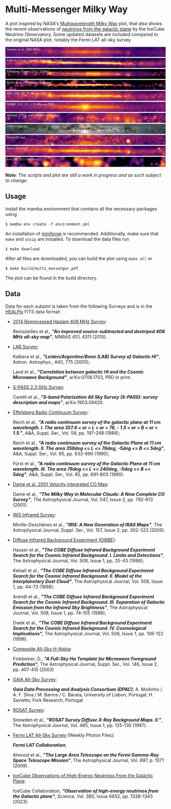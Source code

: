 # Multi-Messenger Milky Way

A plot inspired by NASA's [Multiwavelength Milky Way](https://asd.gsfc.nasa.gov/archive/mwmw/mmw_sci.html) plot,
that also shows the recent observations of [neutrinos from the galactic plane](https://icecube.wisc.edu/news/press-releases/2023/06/our-galaxy-seen-through-a-new-lens-neutrinos-detected-by-icecube/) by the IceCube Neutrino Observatory. Some updated datasets are included compared to the original NASA plot, notably the Fermi LAT all-sky survey.

![The Milky Way as observed via different messengers/bands.](./multi_messenger.png "Multi-Messenger Milky Way")

**Note**: *The scripts and plot are still a work in progress and as such subject to change.*


## Usage

Install the mamba environment that contains all the necessary packages using
```
$ mamba env create -f environment.yml
```
An installation of [miniforge](https://github.com/conda-forge/miniforge) is recommended. Additionally, make sure that `make` and `unzip` are installed.
To download the data files run
```
$ make download
```
After all files are downloaded, you can build the plot using `make all` or
```
$ make build/multi_messenger.pdf
```
The plot can be found in the build directory.


## Data

Data for each subplot is taken from the following Surveys and is in the [HEALPix](https://healpix.sourceforge.io/) FITS data format:
- [2014 Reprocessed Haslam 408 MHz Survey](https://lambda.gsfc.nasa.gov/product/foreground/fg_LAB_HI_Survey_info.html): <p>Remazeilles et al.,
***"An improved source-subtracted and destriped 408 MHz all-sky map"***, MNRAS 451, 4311 (2015).</p>
- [LAB Survey](https://lambda.gsfc.nasa.gov/product/foreground/fg_LAB_HI_Survey_info.html): <p>Kalbera et al., ***"Leiden/Argentine/Bonn (LAB) Survey of Galactic HI"***, Astron. Astrophys., 440, 775 (2005);</p> <p>Land et al., ***"Correlation between galactic HI and the Cosmic Microwave Background"***, arXiv:0706.1703, PRD in print.</p>
- [S-PASS 2.3 GHz Survey](https://lambda.gsfc.nasa.gov/product/foreground/fg_s_pass_info.html): <p>Caretti et al., ***"S-band Polarization All Sky Survey (S-PASS): survey description and maps"***, arXiv:1903.09420.</p>
- [Effelsberg Radio Continuum Survey](http://cade.irap.omp.eu/dokuwiki/doku.php?id=effelsberg): <p>Reich et al., ***"A radio continuum survey of the galactic plane at 11 cm wavelength. I. The area 357.4 < or = L < or = 76, - 1.5 < or = B < or = 1.5."***, A&A, Suppl. Ser., Vol. 58, pp. 197-248 (1984);</p> <p>Reich et al., ***"A radio continuum survey of the Galactic Plane at 11 cm wavelength. II. The area 358deg <= L <= 76deg, -5deg <= B <= 5deg"***, A&A, Suppl. Ser., Vol. 85, pp. 633-690 (1990);</p> <p>Fürst et al., ***"A radio continuum survey of the Galactic Plane at 11 cm wavelength. III. The area 76deg <= L <= 240deg, -5deg <= B <= 5deg"***, A&A, Suppl. Ser., Vol. 85, pp. 691-803 (1990).</p>
- [Dame et al. 2001 Velocity Integrated CO Map](https://lambda.gsfc.nasa.gov/product/foreground/fg_wco_info.html): <p>Dame et al., ***"The Milky Way in Molecular Clouds: A New Complete CO Survey"***, The Astrophysical Journal, Vol. 547, Issue 2, pp. 792-813 (2001).</p>
- [IRIS Infrared Survey](https://lambda.gsfc.nasa.gov/product/foreground/fg_iris_info.html): <p>Miville-Deschênes et al., ***"IRIS: A New Generation of IRAS Maps"***, The Astrophysical Journal, Suppl. Ser., Vol. 157, Issue 2, pp. 302-323 (2005).</p>
- [Diffuse Infrared Background Experiment (DIRBE)](http://cade.irap.omp.eu/dokuwiki/doku.php?id=dirbe): <p>Hauser et al., ***"The COBE Diffuse Infrared Background Experiment Search for the Cosmic Infrared Background. I. Limits and Detections"***, The Astrophysical Journal, Vol. 508, Issue 1, pp. 25-43 (1998);</p> <p>Kelsall et al., ***"The COBE Diffuse Infrared Background Experiment Search for the Cosmic Infrared Background. II. Model of the Interplanetary Dust Cloud"***, The Astrophysical Journal, Vol. 508, Issue 1, pp. 44-73 (1998);</p> <p>Arendt et al., ***"The COBE Diffuse Infrared Background Experiment Search for the Cosmic Infrared Background. III. Separation of Galactic Emission from the Infrared Sky Brightness"***, The Astrophysical Journal, Vol. 508, Issue 1, pp. 74-105 (1998);</p> <p>Dwek et al., ***"The COBE Diffuse Infrared Background Experiment Search for the Cosmic Infrared Background. IV. Cosmological Implications"***, The Astrophysical Journal, Vol. 508, Issue 1, pp. 106-122 (1998).</p>
- [Composite All-Sky H-Alpha](https://lambda.gsfc.nasa.gov/product/foreground/fg_halpha_info.html): <p>Finkbeiner, D., ***"A Full-Sky Hα Template for Microwave Foreground Prediction"***, The Astrophysical Journal, Suppl. Ser., Vol. 146, Issue 2, pp. 407-415 (2003)</p>
- [GAIA All-Sky Survey](https://sci.esa.int/s/ApPJaGA): <p>***Gaia Data Processing and Analysis Consortium (DPAC)***; A. Moitinho / A. F. Silva / M. Barros / C. Barata, University of Lisbon, Portugal; H. Savietto, Fork Research, Portugal</p>
- [ROSAT Survey](https://www.jb.man.ac.uk/research/cosmos/rosat/): <p>Snowden et al., ***"ROSAT Survey Diffuse X-Ray Background Maps. II."***, 
The Astrophysical Journal, Vol. 485, Issue 1, pp. 125-135 (1997).</p>
- [Fermi LAT All-Sky Survey](https://fermi.gsfc.nasa.gov/ssc/data/access/lat/) (Weekly Photon Files): <p>***Fermi LAT Collaboration***;</p> <p>Atwood et al., ***"The Large Area Telescope on the Fermi Gamma-Ray Space Telescope Mission"***, The Astrophysical Journal, Vol. 697, p. 1071 (2009).</p>
- [IceCube Observations of High-Energy Neutrinos From the Galactic Plane](https://icecube.wisc.edu/data-releases/2023/06/observation-of-high-energy-neutrinos-from-the-galactic-plane/): <p>IceCube Collaboration, ***"Observation of high-energy neutrinos from the Galactic plane"***, Science, Vol. 380, Issue 6652, pp. 1338-1343 (2023).

